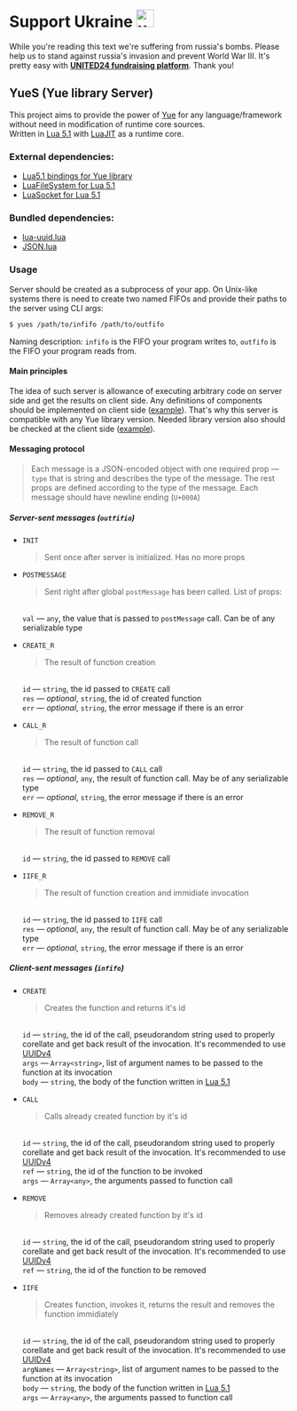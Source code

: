 # Support Ukraine <img alt="ukraine" height="32" width="32" src="https://github.githubassets.com/images/icons/emoji/unicode/1f1fa-1f1e6.png">

While you're reading this text we're suffering from russia's bombs. Please help us to stand against russia's invasion and prevent World War III. It's pretty easy with **[UNITED24 fundraising platform](https://u24.gov.ua/)**. Thank you!

## YueS (Yue library Server)

This project aims to provide the power of [Yue](https://libyue.com/) for any language/framework without need in modification of runtime core sources.  
Written in [Lua 5.1](https://www.lua.org/manual/5.1/) with [LuaJIT](https://luajit.org/luajit.html) as a runtime core.  

### External dependencies:
- [Lua5.1 bindings for Yue library](https://github.com/yue/yue/releases)
- [LuaFileSystem for Lua 5.1](https://lunarmodules.github.io/luafilesystem/)
- [LuaSocket for Lua 5.1](https://lunarmodules.github.io/luasocket/)

### Bundled dependencies:
- [lua-uuid.lua](https://gist.github.com/jrus/3197011)
- [JSON.lua](http://regex.info/blog/lua/json)

### Usage
Server should be created as a subprocess of your app. On Unix-like systems there is need to create two named FIFOs and provide their paths to the server using CLI args:
```sh
$ yues /path/to/infifo /path/to/outfifo
```
Naming description: `infifo` is the FIFO your program writes to, `outfifo` is the FIFO your program reads from.

#### Main principles

The idea of such server is allowance of executing arbitrary code on server side and get the results on client side. Any definitions of components should be implemented on client side ([example](https://github.com/KaMeHb-UA/yues-gui-components-js/blob/master/src/components/view/index.ts)). That's why this server is compatible with any Yue library version. Needed library version also should be checked at the client side ([example](https://github.com/KaMeHb-UA/yues-gui-components-js/blob/master/src/utils/check-version.ts)).

#### Messaging protocol

> Each message is a JSON-encoded object with one required prop — `type` that is string and describes the type of the message. The rest props are defined according to the type of the message. Each message should have newline ending (`U+000A`)

##### Server-sent messages (`outfifio`)

- `INIT` <blockquote>Sent once after server is initialized. Has no more props</blockquote>  

- `POSTMESSAGE` <blockquote>Sent right after global `postMessage` has been called. List of props:</blockquote>  
`val` — `any`, the value that is passed to `postMessage` call. Can be of any serializable type  

- `CREATE_R` <blockquote>The result of function creation</blockquote>  
`id` — `string`, the id passed to `CREATE` call  
`res` — _optional_, `string`, the id of created function  
`err` — _optional_, `string`, the error message if there is an error  

- `CALL_R` <blockquote>The result of function call</blockquote>  
`id` — `string`, the id passed to `CALL` call  
`res` — _optional_, `any`, the result of function call. May be of any serializable type  
`err` — _optional_, `string`, the error message if there is an error  

- `REMOVE_R` <blockquote>The result of function removal</blockquote>  
`id` — `string`, the id passed to `REMOVE` call  

- `IIFE_R` <blockquote>The result of function creation and immidiate invocation</blockquote>  
`id` — `string`, the id passed to `IIFE` call  
`res` — _optional_, `any`, the result of function call. May be of any serializable type  
`err` — _optional_, `string`, the error message if there is an error  

##### Client-sent messages (`infifo`)

- `CREATE` <blockquote>Creates the function and returns it's id</blockquote>  
`id` — `string`, the id of the call, pseudorandom string used to properly corellate and get back result of the invocation. It's recommended to use [UUIDv4](https://en.wikipedia.org/wiki/Universally_unique_identifier#Version_4_(random))  
`args` — `Array<string>`, list of argument names to be passed to the function at its invocation  
`body` — `string`, the body of the function written in [Lua 5.1](https://www.lua.org/manual/5.1/)  

- `CALL` <blockquote>Calls already created function by it's id</blockquote>  
`id` — `string`, the id of the call, pseudorandom string used to properly corellate and get back result of the invocation. It's recommended to use [UUIDv4](https://en.wikipedia.org/wiki/Universally_unique_identifier#Version_4_(random))  
`ref` — `string`, the id of the function to be invoked  
`args` — `Array<any>`, the arguments passed to function call  

- `REMOVE` <blockquote>Removes already created function by it's id</blockquote>  
`id` — `string`, the id of the call, pseudorandom string used to properly corellate and get back result of the invocation. It's recommended to use [UUIDv4](https://en.wikipedia.org/wiki/Universally_unique_identifier#Version_4_(random))  
`ref` — `string`, the id of the function to be removed  

- `IIFE` <blockquote>Creates function, invokes it, returns the result and removes the function immidiately</blockquote>  
`id` — `string`, the id of the call, pseudorandom string used to properly corellate and get back result of the invocation. It's recommended to use [UUIDv4](https://en.wikipedia.org/wiki/Universally_unique_identifier#Version_4_(random))  
`argNames` — `Array<string>`, list of argument names to be passed to the function at its invocation  
`body` — `string`, the body of the function written in [Lua 5.1](https://www.lua.org/manual/5.1/)  
`args` — `Array<any>`, the arguments passed to function call  
